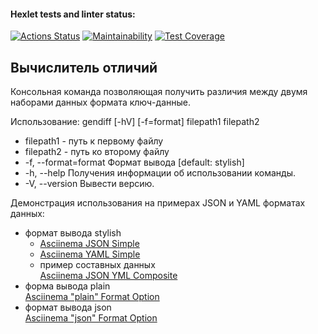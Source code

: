 #### Hexlet tests and linter status:
[![Actions Status](https://github.com/Eredar212/java-project-71/actions/workflows/hexlet-check.yml/badge.svg)](https://github.com/Eredar212/java-project-71/actions)
[![Maintainability](https://api.codeclimate.com/v1/badges/bd397a799fc87da945c5/maintainability)](https://codeclimate.com/github/Eredar212/java-project-71/maintainability)
[![Test Coverage](https://api.codeclimate.com/v1/badges/bd397a799fc87da945c5/test_coverage)](https://codeclimate.com/github/Eredar212/java-project-71/test_coverage)

## Вычислитель отличий

Консольная команда позволяющая получить различия между двумя наборами данных формата ключ-данные.


Использование: gendiff [-hV] [-f=format] filepath1 filepath2   
- filepath1 - путь к первому файлу   
- filepath2 - путь ко второму файлу  
- -f, --format=format   Формат вывода [default: stylish]  
- -h, --help            Получения информации об использовании команды.  
- -V, --version         Вывести версию.

Демонстрация использования на примерах JSON и YAML форматах данных:
* формат вывода stylish  
    * [Asciinema JSON Simple](https://asciinema.org/a/611463)  
    * [Asciinema YAML Simple](https://asciinema.org/a/612369)
    * пример составных данных  
[Asciinema JSON YML Composite](https://asciinema.org/a/612450)
* форма вывода plain  
[Asciinema "plain" Format Option](https://asciinema.org/a/612459)
* формат вывода json  
[Asciinema "json" Format Option](https://asciinema.org/a/612461)
